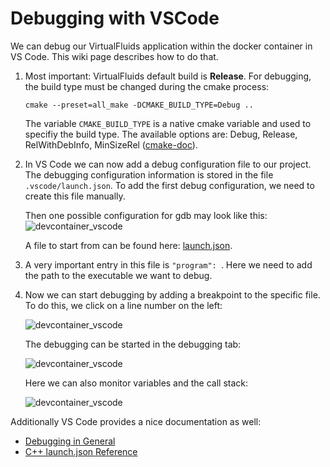 <!-- SPDX-License-Identifier: GPL-3.0-or-later -->
<!-- SPDX-FileCopyrightText: Copyright © VirtualFluids Project contributors, see AUTHORS.md in root folder -->

# Debugging with VSCode

We can debug our VirtualFluids application within the docker container in VS Code. This wiki page describes how to do that.

1. Most important: VirtualFluids default build is __Release__. For debugging, the build type must be changed during the cmake process:
    ```
   cmake --preset=all_make -DCMAKE_BUILD_TYPE=Debug ..
    ```
    The variable ```CMAKE_BUILD_TYPE``` is a native cmake variable and used to specifiy the build type. The available options are: Debug, Release, RelWithDebInfo, MinSizeRel ([cmake-doc](https://cmake.org/cmake/help/latest/variable/CMAKE_BUILD_TYPE.html)).

2. In VS Code we can now add a debug configuration file to our project. The debugging configuration information is stored in the file ```.vscode/launch.json```. To add the first debug configuration, we need to create this file manually.

    Then one possible configuration for gdb may look like this:
    ![devcontainer_vscode](img/vscode/launch-json.png)

    A file to start from can be found here: [launch.json](img/vscode/templates/launch.json).

3. A very important entry in this file is ```"program": ```.
Here we need to add the path to the executable we want to debug.
4. Now we can start debugging by adding a breakpoint to the specific file. To do this, we click on a line number on the left:

    ![devcontainer_vscode](img/vscode/breakpoint.png)

    The debugging can be started in the debugging tab:

    ![devcontainer_vscode](img/vscode/debugging-start.png)

    Here we can also monitor variables and the call stack:

    ![devcontainer_vscode](img/vscode/debugging.png)


Additionally VS Code provides a nice documentation as well:
- [Debugging in General](https://code.visualstudio.com/docs/editor/debugging)
- [C++ launch.json Reference](https://code.visualstudio.com/docs/cpp/launch-json-reference)
